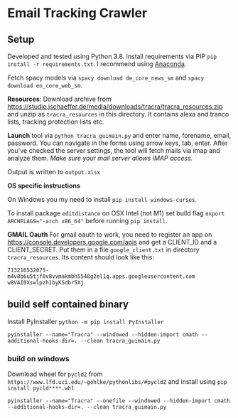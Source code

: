 # Email Tracking Crawler

## Setup

Developed and tested using Python 3.8. 
Install requirements via PIP `pip install -r requirements.txt`. I recommend using [Anaconda](https://www.anaconda.com). 

Fetch spacy models via `spacy download de_core_news_sm` and `spacy download en_core_web_sm`.

**Resources**: Download archive from https://studie.jschaeffer.de/media/downloads/tracra/tracra_resources.zip and unzip as `tracra_resources` in this directory. It contains alexa and tranco lists, tracking protection lists etc.

**Launch** tool via `python tracra_guimain.py` and enter name, forename, email, password. You can navigate in the forms using arrow keys, tab, enter. After you've checked the server settings, the tool will fetch mails via imap and analyze them.
_Make sure your mail server allows IMAP access._ 

Output is written to `output.xlsx`

**OS specific instructions**

On Windows you my need to install `pip install windows-curses`. 

To install package `editdistance` on OSX Intel (not M1) set build flag `export ARCHFLAGS="-arch x86_64"` before running `pip install`.

**GMAIL Oauth**
For gmail oauth to work, you need to register an app on https://console.developers.google.com/apis and get a CLIENT_ID and a CLIENT_SECRET. Put them in a file `google_client.txt` in directory `tracra_resources`. Its content should look like this:

~~~
713216532075-m4v8b6u5tjf0v8vvmakmbh5548g2el1q.apps.googleusercontent.com
w8VAI0Xswlpzh1byKSdbr5Xj
~~~

## build self contained binary

Install PyInstaller `python -m pip install PyInstaller`

`pyinstaller --name="Tracra" --windowed --hidden-import cmath --additional-hooks-dir=. --clean tracra_guimain.py`

### build on windows 

Download wheel for `pycld2` from `https://www.lfd.uci.edu/~gohlke/pythonlibs/#pycld2` and install using `pip install pycld****.whl`

`pyinstaller --name="Tracra" --onefile --windowed --hidden-import cmath --additional-hooks-dir=. --clean tracra_guimain.py`

